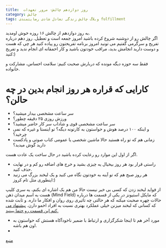 ```yaml
---
title:  روز دوازدهم چالش- مرور تعهدات 
category: چالش
tags: وبلاگ چالش زندگی تعادل شادی رضایتمندی fulfillment
---
```


 به روز دوازدهم از چالش ۱۶ روزه خوش اومدید. <br/>
اگر چالش رو از دوشنبه شروع کرده باشید امروز جمعه است و تعطیل. روز دهم درباره تفریح و سرگرمی گفتیم می تونید امروز برنامه تفریحتون رو پیاده کنید هر چی که هست و دوست دارید انجامش بدید، مراقب خودتون باشید و کار احمقانه ای انجام ندید و تفریح کنید:)

فقط سه حوزه دیگه مونده که دربارش صحبت کنیم: سلامت احساس، مشارکت و خانواده.

# کارایی که قراره هر روز انجام بدین در چه حالن؟

  * سر ساعت مشخصی بیدار میشید؟
  * ورزش روزی ۲۵ دقیقه چطور؟
  * سر ساعت مشخصی قوی و شاداب سر کار حاضر میشید؟
  * و اینکه ۱۰۰ درصد هوش و حواستون به کارتونه دیگه؟ تو اینستا و غیره که نمی چرخید؟
  * زمانی هم که تو راه هستید حالا ماشین شخصی یا عمومی کتاب صوتی و پادکست دارید گوش میدید؟ 

اگر از اول این موارد رو رعایت کرده باشید در حال ساخت یک عادت هست.

  * راستی قرار بود هر روز بیخیال یه چیزی بشید و خرج های اضافه رو کم و در نهایت حذف کنید.
  * هر روز صبح هم که تو آینه به خودتون نگاه می کنید و یک لبخند بزرگ می زنید اینطوری مثل تام کروز:)


از فواید لبخند زدن که کسی بی خبر نیست حالا من هم یک اشاره ای بکنم، یه سری کلیپ هست به اسم میدان ذهن (Mind Field) که مایکل استیونز در یکی از قسمت ها درباره حالات چهره صحبت میکنه که هر حالتی چه تاثیری روی روان و افکار ما داره. و ثابت شده که کسانی که لبخند میزنن خیلی عملکرد بهتری نسبت به افراد اخمو دارن. [پیشنهاد می کنم این قسمت رو حتما ببینید.](https://www.youtube.com/watch?v=WY0j1cZtnp0&list=PLZRRxQcaEjA4qyEuYfAMCazlL0vQDkIj2&index=8&t=0s)

  * مورد آخر هم تا اینجا شکرگزاری و ارتباط با ضمیر ناخودآکاه هستش که حواستون به اون هم باشه.
  * 

[منبع](https://titaniumsuccess.com/podcast/renewing-your-commitments/)









